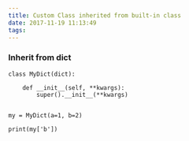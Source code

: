 ```yaml
---
title: Custom Class inherited from built-in class
date: 2017-11-19 11:13:49
tags:
---
```

### Inherit from dict
```
class MyDict(dict):

    def __init__(self, **kwargs):
        super().__init__(**kwargs)


my = MyDict(a=1, b=2)

print(my['b'])
```